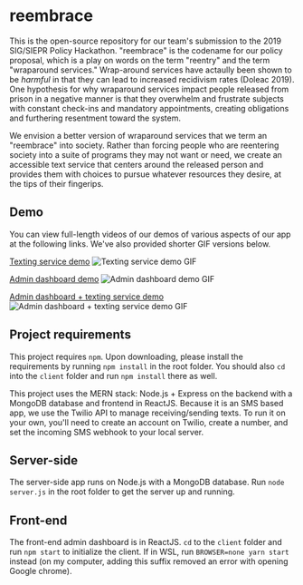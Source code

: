 # reembrace
This is the open-source repository for our team's submission to the 2019 SIG/SIEPR Policy Hackathon. "reembrace" is the codename for our policy proposal, which is a play on words on the term "reentry" and the term "wraparound services." Wrap-around services have actaully been shown to be _harmful_ in that they can lead to increased recidivism rates (Doleac 2019). One hypothesis for why wraparound services impact people released from prison in a negative manner is that they overwhelm and frustrate subjects with constant check-ins and mandatory appointments, creating obligations and furthering resentment toward the system.

We envision a better version of wraparound services that we term an "reembrace" into society. Rather than forcing people who are reentering society into a suite of programs they may not want or need, we create an accessible text service that centers around the released person and provides them with choices to pursue whatever resources they desire, at the tips of their fingerips.

## Demo
You can view full-length videos of our demos of various aspects of our app at the following links. We've also provided shorter GIF versions below.

[Texting service demo](https://drive.google.com/open?id=1elOSXvyYF6eW1tkyHIsMqr8El5zjdFGm)
![Texting service demo GIF](https://i.imgur.com/gstYGQv.gif)

[Admin dashboard demo](https://drive.google.com/open?id=19cOxLMBC9qxG0ZaOuHsJzNcQckTyBmKL)
![Admin dashboard demo GIF](https://i.imgur.com/Xm9eIhz.gif)

[Admin dashboard + texting service demo](https://drive.google.com/open?id=1bVG1KUow_Jj-e8q2gajalak0KkCUNhJ1)
![Admin dashboard + texting service demo GIF](https://i.imgur.com/VcAlLch.gif)

## Project requirements
This project requires `npm`. Upon downloading, please install the requirements by running `npm install` in the root folder. You should also `cd` into the `client` folder and run `npm install` there as well.

This project uses the MERN stack: Node.js + Express on the backend with a MongoDB database and frontend in ReactJS. Because it is an SMS based app, we use the Twilio API to manage receiving/sending texts. To run it on your own, you'll need to create an account on Twilio, create a number, and set the incoming SMS webhook to your local server.

## Server-side
The server-side app runs on Node.js with a MongoDB database. Run `node server.js` in the root folder to get the server up and running.

## Front-end
The front-end admin dashboard is in ReactJS. `cd` to the `client` folder and run `npm start` to initialize the client. If in WSL, run `BROWSER=none yarn start` instead (on my computer, adding this suffix removed an error with opening Google chrome).
